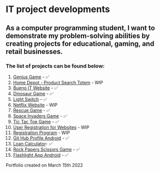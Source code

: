 # IT project developments

## As a computer programming student, I want to demonstrate my problem-solving abilities by creating projects for educational, gaming, and retail businesses.

### The list of projects can be found below:

1. [Genius Game](https://github.com/BuenoIT/products/tree/master/GeniusGame) - ✅
2. [Home Depot - Product Search Totem](https://github.com/BuenoIT/products/tree/master/HomeDepotProductSearch) - WIP
3. [Bueno IT Website](https://github.com/BuenoIT/products/tree/master/buenoITWebsite) - ✅
4. [Dinosaur Game](https://github.com/BuenoIT/products/tree/master/dinosaurGame) - ✅
5. [Light Switch](https://github.com/BuenoIT/products/tree/master/lightSwitch) - ✅
6. [Netflix Website](https://github.com/BuenoIT/products/tree/master/netflixWebsite) - WIP
7. [Rescue Game](https://github.com/BuenoIT/products/tree/master/rescueGame/game1) - ✅
8. [Space Invaders Game](https://github.com/BuenoIT/products/tree/master/spaceInvadersGame) - ✅
9. [Tic Tac Toe Game](https://github.com/BuenoIT/products/tree/master/ticTacToeGame) - ✅
10. [User Registration for Websites](https://github.com/BuenoIT/products/tree/master/websiteUserRegistration) - WIP
11. [Registration Program](https://github.com/BuenoIT/products/tree/master/RegisterProgram) - WIP
12. [Git Hub Profile Android](https://github.com/BuenoIT/products/tree/master/gitHubProfileAndroid) - ✅
13. [Loan Calculator](https://github.com/BuenoIT/products/tree/master/loanCalculator)- ✅
14. [Rock Papers Scissors Game](https://github.com/BuenoIT/products/tree/master/rockPaperScissorsGame) - ✅
15. [Flashlight App Android](https://github.com/BuenoIT/products/tree/master/flashLight) - ✅

Portfolio created on March 15th 2022
